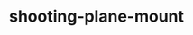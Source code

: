 <!-- 2024-03-26 -->

<h1 align="center">
  shooting-plane-mount
  <br>
  <sup><sub><sup><sup></sub>
</h1>
